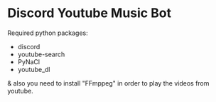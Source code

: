 # Discord Youtube Music Bot

Required python packages:
- discord
- youtube-search
- PyNaCl
- youtube_dl
 
& also you need to install "FFmppeg" in order to play the videos from youtube.
